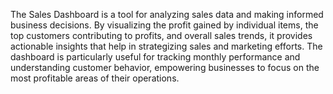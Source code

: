 The Sales Dashboard is a tool for analyzing sales data and making informed business decisions. By visualizing the profit gained by individual items, the top customers contributing to profits, and overall sales trends, it provides actionable insights that help in strategizing sales and marketing efforts. The dashboard is particularly useful for tracking monthly performance and understanding customer behavior, empowering businesses to focus on the most profitable areas of their operations.
